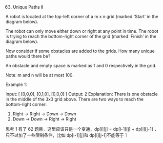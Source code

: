 63. Unique Paths II

A robot is located at the top-left corner of a m x n grid (marked 'Start' in the diagram below).

The robot can only move either down or right at any point in time. The robot is trying to reach the bottom-right corner of the grid (marked 'Finish' in the diagram below).

Now consider if some obstacles are added to the grids. How many unique paths would there be?

An obstacle and empty space is marked as 1 and 0 respectively in the grid.

Note: m and n will be at most 100.

Example 1:

Input:
[
[0,0,0],
[0,1,0],
[0,0,0]
]
Output: 2
Explanation:
There is one obstacle in the middle of the 3x3 grid above.
There are two ways to reach the bottom-right corner:

1. Right -> Right -> Down -> Down
2. Down -> Down -> Right -> Right

思考
1 有了 62 题目，这里应该只是一个变通，dp[i][j] = dp[i-1][j] + dp[i][j-1] ，只不过加了一些限制条件，比如 dp[i-1][j]和 dp[i][j-1]不能等于 1
